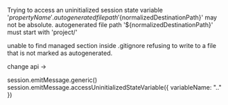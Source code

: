   Trying to access an uninitialized session state variable '${propertyName}'.
  autogenerated file path '${normalizedDestinationPath}' may not be absolute.
  autogenerated file path '${normalizedDestinationPath}' must start with 'project/'

  unable to find managed section inside .gitignore
  refusing to write to a file that is not marked as autogenerated.


change api ->

session.emitMessage.generic()
session.emitMessage.accessUninitializedStateVariable({
	variableName: ".."
})
